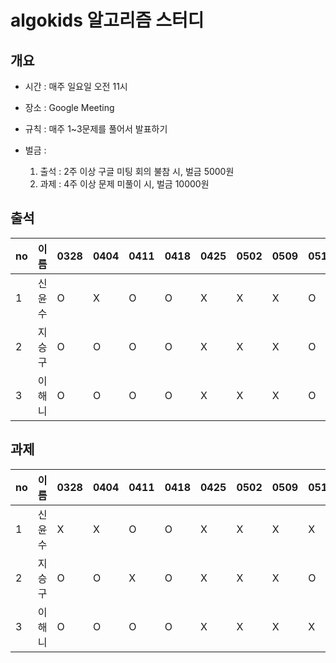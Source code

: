 # algokids 알고리즘 스터디


## 개요 

- 시간 : 매주 일요일 오전 11시

- 장소 : Google Meeting

- 규칙 : 매주 1~3문제를 풀어서 발표하기

- 벌금 :
  1. 출석 : 2주 이상 구글 미팅 회의 불참 시, 벌금 5000원
  2. 과제 : 4주 이상 문제 미풀이 시, 벌금 10000원 


## 출석

|no|이름|0328 |0404|0411|0418|0425|0502|0509|0516|
|--|----|---|---|---|---|---|---|---|---|
|1|신윤수|O|X|O|O|X|X|X|O|
|2|지승구|O|O|O|O|X|X|X|O|
|3|이해니|O|O|O|O|X|X|X|O|

## 과제
|no|이름|0328 |0404|0411|0418|0425|0502|0509|0516|
|--|----|---|---|---|---|---|---|---|---|
|1|신윤수|X|X|O|O|X|X|X|X|
|2|지승구|O|O|X|O|X|X|X|O|
|3|이해니|O|O|O|O|X|X|X|X|


